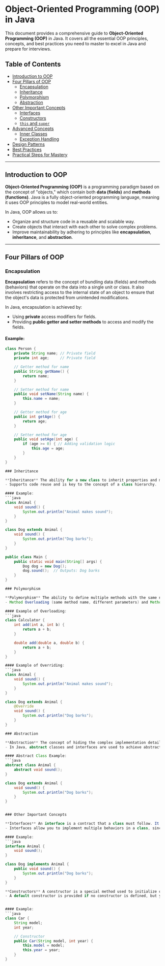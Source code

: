# Object-Oriented Programming (OOP) in Java

This document provides a comprehensive guide to **Object-Oriented Programming (OOP)** in Java. It covers all the essential OOP principles, concepts, and best practices you need to master to excel in Java and prepare for interviews.

## Table of Contents
- [Introduction to OOP](#introduction-to-oop)
- [Four Pillars of OOP](#four-pillars-of-oop)
  - [Encapsulation](#encapsulation)
  - [Inheritance](#inheritance)
  - [Polymorphism](#polymorphism)
  - [Abstraction](#abstraction)
- [Other Important Concepts](#other-important-concepts)
  - [Interfaces](#interfaces)
  - [Constructors](#constructors)
  - [`this` and `super`](#this-and-super)
- [Advanced Concepts](#advanced-concepts)
  - [Inner Classes](#inner-classes)
  - [Exception Handling](#exception-handling)
- [Design Patterns](#design-patterns)
- [Best Practices](#best-practices)
- [Practical Steps for Mastery](#practical-steps-for-mastery)

---

## Introduction to OOP

**Object-Oriented Programming (OOP)** is a programming paradigm based on the concept of "objects," which contain both **data (fields)** and **methods (functions)**. Java is a fully object-oriented programming language, meaning it uses OOP principles to model real-world entities.

In Java, OOP allows us to:
- Organize and structure code in a reusable and scalable way.
- Create objects that interact with each other to solve complex problems.
- Improve maintainability by adhering to principles like **encapsulation**, **inheritance**, and **abstraction**.

---

## Four Pillars of OOP

### Encapsulation

**Encapsulation** refers to the concept of bundling data (fields) and methods (behaviors) that operate on the data into a single unit or class. It also involves restricting access to the internal state of an object to ensure that the object's data is protected from unintended modifications.

In Java, encapsulation is achieved by:
- Using **private** access modifiers for fields.
- Providing **public getter and setter methods** to access and modify the fields.

#### Example:
```java
class Person {
    private String name; // Private field
    private int age;     // Private field

    // Getter method for name
    public String getName() {
        return name;
    }

    // Setter method for name
    public void setName(String name) {
        this.name = name;
    }

    // Getter method for age
    public int getAge() {
        return age;
    }

    // Setter method for age
    public void setAge(int age) {
        if (age >= 0) { // Adding validation logic
            this.age = age;
        }
    }
}

### Inheritance

**Inheritance** The ability for a new class to inherit properties and methods from an existing class.
- Supports code reuse and is key to the concept of a class hierarchy.

#### Example:
```java
class Animal {
    void sound() {
        System.out.println("Animal makes sound");
    }
}

class Dog extends Animal {
    void sound() {
        System.out.println("Dog barks");
    }
}

public class Main {
    public static void main(String[] args) {
        Dog dog = new Dog();
        dog.sound();  // Outputs: Dog barks
    }
}

### Polymorphism

**Polymorphism** The ability to define multiple methods with the same name but with different implementations.
- Method Overloading (same method name, different parameters) and Method Overriding (same method signature in parent and child classes) are key aspects.

#### Example of Overloading:
```java
class Calculator {
    int add(int a, int b) {
        return a + b;
    }

    double add(double a, double b) {
        return a + b;
    }
}

#### Example of Overriding:
```java
class Animal {
    void sound() {
        System.out.println("Animal makes sound");
    }
}

class Dog extends Animal {
    @Override
    void sound() {
        System.out.println("Dog barks");
    }
}

### Abstraction

**Abstraction** The concept of hiding the complex implementation details and showing only the essential features of an object.
- In Java, abstract classes and interfaces are used to achieve abstraction.

#### Abstract Class Example:
```java
abstract class Animal {
    abstract void sound();
}

class Dog extends Animal {
    void sound() {
        System.out.println("Dog barks");
    }
}


### Other Important Concepts

**Interfaces** An interface is a contract that a class must follow. It contains only abstract methods (before Java 8), but from Java 8 onwards, it can also contain default methods.
- Interfaces allow you to implement multiple behaviors in a class, since Java supports only single inheritance but allows multiple interfaces.

#### Example:
```java
interface Animal {
    void sound();
}

class Dog implements Animal {
    public void sound() {
        System.out.println("Dog barks");
    }
}

**Constructors** A constructor is a special method used to initialize objects. It has the same name as the class and no return type.
- A default constructor is provided if no constructor is defined, but you can create your own constructor.


#### Example:
```java
class Car {
    String model;
    int year;

    // Constructor
    public Car(String model, int year) {
        this.model = model;
        this.year = year;
    }
}





